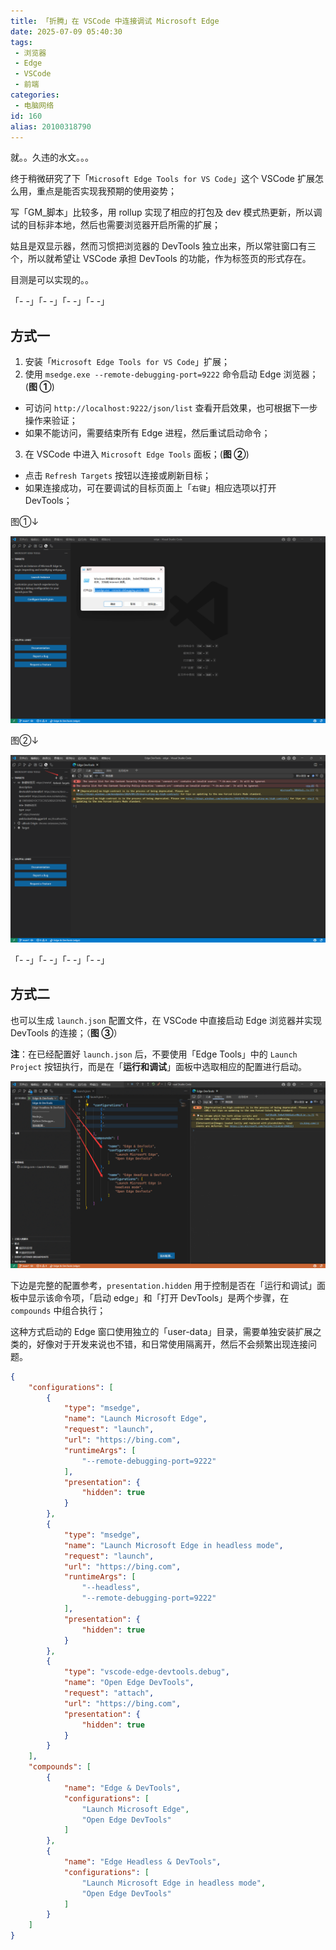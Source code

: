 ```yaml
---
title: 「折腾」在 VSCode 中连接调试 Microsoft Edge
date: 2025-07-09 05:40:30
tags:
 - 浏览器
 - Edge
 - VSCode
 - 前端
categories:
 - 电脑网络
id: 160
alias: 20100318790
---
```


就。。久违的水文。。。

<!--more-->

终于稍微研究了下「`Microsoft Edge Tools for VS Code`」这个 VSCode 扩展怎么用，重点是能否实现我预期的使用姿势；

写「GM_脚本」比较多，用 rollup 实现了相应的打包及 dev 模式热更新，所以调试的目标非本地，然后也需要浏览器开启所需的扩展；

姑且是双显示器，然而习惯把浏览器的 DevTools 独立出来，所以常驻窗口有三个，所以就希望让 VSCode 承担 DevTools 的功能，作为标签页的形式存在。

目测是可以实现的。。

「- -」「- -」「- -」「- -」

## 方式一

1. 安装「`Microsoft Edge Tools for VS Code`」扩展；
2. 使用 `msedge.exe --remote-debugging-port=9222` 命令启动 Edge 浏览器；(**图 ①**)
  - 可访问 `http://localhost:9222/json/list` 查看开启效果，也可根据下一步操作来验证；
  - 如果不能访问，需要结束所有 Edge 进程，然后重试启动命令；
3. 在 VSCode 中进入 `Microsoft Edge Tools` 面板；(**图 ②**)
  - 点击 `Refresh Targets` 按钮以连接或刷新目标；
  - 如果连接成功，可在要调试的目标页面上「`右键`」相应选项以打开 DevTools；

图①↓

![图 ①](./001.png)

图②↓

![图 ②](./002.png)

「- -」「- -」「- -」「- -」

## 方式二

也可以生成 `launch.json` 配置文件，在 VSCode 中直接启动 Edge 浏览器并实现 DevTools 的连接；（**图 ③**）

**注**：在已经配置好 `launch.json` 后，不要使用「Edge Tools」中的 `Launch Project` 按钮执行，而是在「**运行和调试**」面板中选取相应的配置进行启动。

![图 ③](./003.png)

下边是完整的配置参考，`presentation.hidden` 用于控制是否在「运行和调试」面板中显示该命令项，「启动 edge」和「打开 DevTools」是两个步骤，在 `compounds` 中组合执行；

这种方式启动的 Edge 窗口使用独立的「user-data」目录，需要单独安装扩展之类的，好像对于开发来说也不错，和日常使用隔离开，然后不会频繁出现连接问题。

```json
{
    "configurations": [
        {
            "type": "msedge",
            "name": "Launch Microsoft Edge",
            "request": "launch",
            "url": "https://bing.com",
            "runtimeArgs": [
                "--remote-debugging-port=9222"
            ],
            "presentation": {
                "hidden": true
            }
        },
        {
            "type": "msedge",
            "name": "Launch Microsoft Edge in headless mode",
            "request": "launch",
            "url": "https://bing.com",
            "runtimeArgs": [
                "--headless",
                "--remote-debugging-port=9222"
            ],
            "presentation": {
                "hidden": true
            }
        },
        {
            "type": "vscode-edge-devtools.debug",
            "name": "Open Edge DevTools",
            "request": "attach",
            "url": "https://bing.com",
            "presentation": {
                "hidden": true
            }
        }
    ],
    "compounds": [
        {
            "name": "Edge & DevTools",
            "configurations": [
                "Launch Microsoft Edge",
                "Open Edge DevTools"
            ]
        },
        {
            "name": "Edge Headless & DevTools",
            "configurations": [
                "Launch Microsoft Edge in headless mode",
                "Open Edge DevTools"
            ]
        }
    ]
}

```

